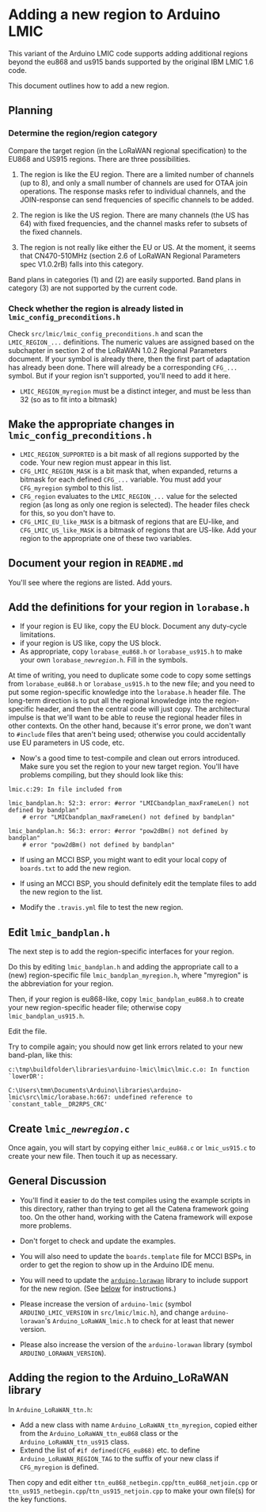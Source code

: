 # Adding a new region to Arduino LMIC

This variant of the Arduino LMIC code supports adding additional regions beyond the eu868 and us915 bands supported by the original IBM LMIC 1.6 code.

This document outlines how to add a new region.

## Planning

### Determine the region/region category

Compare the target region (in the LoRaWAN regional specification) to the EU868 and US915 regions. There are three possibilities.

1. The region is like the EU region. There are a limited number of channels (up to 8), and only a small number of channels are used for OTAA join operations. The response masks refer to individual channels, and the JOIN-response can send frequencies of specific channels to be added.

2. The region is like the US region. There are many channels (the US has 64) with fixed frequencies, and the channel masks refer to subsets of the fixed channels.

3. The region is not really like either the EU or US. At the moment, it seems that CN470-510MHz (section 2.6 of LoRaWAN Regional Parameters spec V1.0.2rB) falls into this category.

Band plans in categories (1) and (2) are easily supported. Band plans in category (3) are not supported by the current code.

### Check whether the region is already listed in `lmic_config_preconditions.h`

Check `src/lmic/lmic_config_preconditions.h` and scan the `LMIC_REGION_...` definitions. The numeric values are assigned based on the subchapter in section 2 of the LoRaWAN 1.0.2 Regional Parameters document. If your symbol is already there, then the first part of adaptation has already been done. There will already be a corresponding `CFG_...` symbol. But if your region isn't supported, you'll need to add it here.

- `LMIC_REGION_myregion` must be a distinct integer, and must be less than 32 (so as to fit into a bitmask)

## Make the appropriate changes in `lmic_config_preconditions.h`

- `LMIC_REGION_SUPPORTED` is a bit mask of all regions supported by the code. Your new region must appear in this list.
- `CFG_LMIC_REGION_MASK` is a bit mask that, when expanded, returns a bitmask for each defined `CFG_...` variable. You must add your `CFG_myregion` symbol to this list.
- `CFG_region` evaluates to the `LMIC_REGION_...` value for the selected region (as long as only one region is selected). The header files check for this, so you don't have to.
- `CFG_LMIC_EU_like_MASK` is a bitmask of regions that are EU-like, and `CFG_LMIC_US_like_MASK` is a bitmask of regions that are US-like. Add your region to the appropriate one of these two variables.

## Document your region in `README.md`

You'll see where the regions are listed. Add yours.

## Add the definitions for your region in `lorabase.h`

- If your region is EU like, copy the EU block. Document any duty-cycle limitations.
- if your region is US like, copy the US block.
- As appropriate, copy `lorabase_eu868.h` or `lorabase_us915.h` to make your own <code>lorabase\_<em>newregion</em>.h</code>. Fill in the symbols.

At time of writing, you need to duplicate some code to copy some settings from `lorabase_eu868.h` or `lorabase_us915.h` to the new file; and you need to put some region-specific knowledge into the `lorabase.h` header file. The long-term direction is to put all the regional knowledge into the region-specific header, and then the central code will just copy. The architectural impulse is that we'll want to be able to reuse the regional header files in other contexts. On the other hand, because it's error prone, we don't want to `#include` files that aren't being used; otherwise you could accidentally use EU parameters in US code, etc.

- Now's a good time to test-compile and clean out errors introduced. Make sure you set the region to your new target region. You'll have problems compiling, but they should look like this:

```console
lmic.c:29: In file included from

lmic_bandplan.h: 52:3: error: #error "LMICbandplan_maxFrameLen() not defined by bandplan"
    # error "LMICbandplan_maxFrameLen() not defined by bandplan"

lmic_bandplan.h: 56:3: error: #error "pow2dBm() not defined by bandplan"
    # error "pow2dBm() not defined by bandplan"
```

- If using an MCCI BSP, you might want to edit your local copy of `boards.txt` to add the new region.

- If using an MCCI BSP, you should definitely edit the template files to add the new region to the list.

- Modify the `.travis.yml` file to test the new region.

## Edit `lmic_bandplan.h`

The next step is to add the region-specific interfaces for your region.

Do this by editing `lmic_bandplan.h` and adding the appropriate call to a (new) region-specific file `lmic_bandplan_myregion.h`, where "myregion" is the abbreviation for your region.

Then, if your region is eu868-like, copy `lmic_bandplan_eu868.h` to create your new region-specific header file; otherwise copy `lmic_bandplan_us915.h`.

Edit the file.

Try to compile again; you should now get link errors related to your new band-plan, like this:

```console
c:\tmp\buildfolder\libraries\arduino-lmic\lmic\lmic.c.o: In function `lowerDR':

C:\Users\tmm\Documents\Arduino\libraries\arduino-lmic\src\lmic/lorabase.h:667: undefined reference to `constant_table__DR2RPS_CRC'
```

## Create <code>lmic\_<em>newregion</em>.c</code>

Once again, you will start by copying either `lmic_eu868.c` or `lmic_us915.c` to create your new file. Then touch it up as necessary.

## General Discussion

- You'll find it easier to do the test compiles using the example scripts in this directory, rather than trying to get all the Catena framework going too. On the other hand, working with the Catena framework will expose more problems.

- Don't forget to check and update the examples.

- You will also need to update the `boards.template` file for MCCI BSPs, in order to get the region to show up in the Arduino IDE menu.

- You will need to update the [`arduino-lorawan`](https://github.com/mcci-catena/arduino-lorawan) library to include support for the new region. (See [below](#adding-the-region-to-the-arduino_lorawan-library) for instructions.)

- Please increase the version of `arduino-lmic` (symbol `ARDUINO_LMIC_VERSION` in `src/lmic/lmic.h`), and change `arduino-lorawan`'s `Arduino_LoRaWAN_lmic.h` to check for at least that newer version.

- Please also increase the version of the `arduino-lorawan` library (symbol `ARDUINO_LORAWAN_VERSION`).

## Adding the region to the Arduino_LoRaWAN library

In `Arduino_LoRaWAN_ttn.h`:

- Add a new class with name `Arduino_LoRaWAN_ttn_myregion`, copied either from the `Arduino_LoRaWAN_ttn_eu868` class or the `Arduino_LoRaWAN_ttn_us915` class.
- Extend the list of `#if defined(CFG_eu868)` etc. to define `Arduino_LoRaWAN_REGION_TAG` to the suffix of your new class if `CFG_myregion` is defined.

Then copy and edit either `ttn_eu868_netbegin.cpp`/`ttn_eu868_netjoin.cpp` or `ttn_us915_netbegin.cpp`/`ttn_us915_netjoin.cpp` to make your own file(s) for the key functions.
